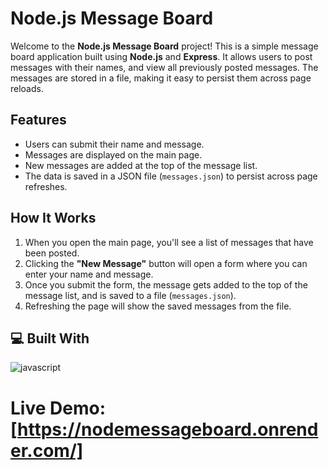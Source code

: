 # Node.js Message Board

Welcome to the **Node.js Message Board** project! This is a simple message board application built using **Node.js** and **Express**. It allows users to post messages with their names, and view all previously posted messages. The messages are stored in a file, making it easy to persist them across page reloads.

## Features

- Users can submit their name and message.
- Messages are displayed on the main page.
- New messages are added at the top of the message list.
- The data is saved in a JSON file (`messages.json`) to persist across page refreshes.

## How It Works

1. When you open the main page, you'll see a list of messages that have been posted.
2. Clicking the **"New Message"** button will open a form where you can enter your name and message.
3. Once you submit the form, the message gets added to the top of the message list, and is saved to a file (`messages.json`).
4. Refreshing the page will show the saved messages from the file.


## 💻 Built With
![javascript](https://skillicons.dev/icons?i=html,css,js,nodejs,express)

# Live Demo: [https://nodemessageboard.onrender.com/]
